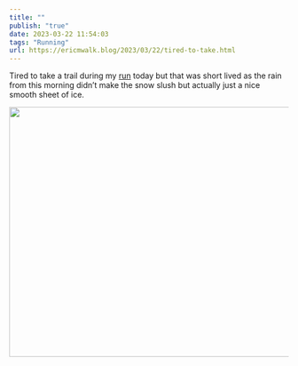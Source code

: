 ```yaml
---
title: ""
publish: "true"
date: 2023-03-22 11:54:03
tags: "Running"
url: https://ericmwalk.blog/2023/03/22/tired-to-take.html
---
```


Tired to take a trail during my [run](http://www.strava.com/activities/8759057592) today but that was short lived as the rain from this morning didn’t make the snow slush but actually just a nice smooth sheet of ice.



<img src="uploads/2023/f9083874d5.jpg" width="600" height="450" alt="">